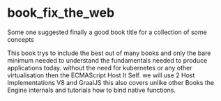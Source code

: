 # book_fix_the_web
Some one suggested finally a good book title for a collection of some concepts

This book trys to include the best out of many books and only the bare minimum needed to understand the fundamentals needed to produce applications today.
without the need for kubernetes or any other virtualisation then the ECMAScript Host It Self. we will use 2 Host Implementations V8 and GraalJS this also covers unlike other Books the Engine internals and tutorials how to bind native functions.
